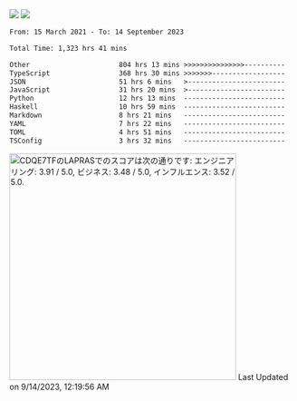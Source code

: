 <div>
  <img src="https://github-readme-stats.vercel.app/api?username=naporin0624&count_private=true&show_icons=true" />
  <img src="https://github-readme-stats.vercel.app/api/top-langs/?username=naporin0624&layout=compact&hide=css" />
  <!--START_SECTION:waka-->

```txt
From: 15 March 2021 - To: 14 September 2023

Total Time: 1,323 hrs 41 mins

Other                      804 hrs 13 mins >>>>>>>>>>>>>>>----------   60.76 %
TypeScript                 368 hrs 30 mins >>>>>>>------------------   27.84 %
JSON                       51 hrs 6 mins   >------------------------   03.86 %
JavaScript                 31 hrs 20 mins  >------------------------   02.37 %
Python                     12 hrs 13 mins  -------------------------   00.92 %
Haskell                    10 hrs 59 mins  -------------------------   00.83 %
Markdown                   8 hrs 21 mins   -------------------------   00.63 %
YAML                       7 hrs 22 mins   -------------------------   00.56 %
TOML                       4 hrs 51 mins   -------------------------   00.37 %
TSConfig                   3 hrs 32 mins   -------------------------   00.27 %
```

<!--END_SECTION:waka-->
  
  <!--START_SECTION:lapras-card-->
<p ><a href="https://lapras.com/public/CDQE7TF" target="_blank" rel="noopener noreferrer"><img alt="CDQE7TFのLAPRASでのスコアは次の通りです: エンジニアリング: 3.91 / 5.0, ビジネス: 3.48 / 5.0, インフルエンス: 3.52 / 5.0." src="https://lapras-card-generator.vercel.app/api/svg?e=3.91&b=3.48&i=3.52&b1=%23232323&b2=%236d6d6d&i1=%23212121&i2=%23818181&l=ja" width="400" ></a>  
Last Updated on 9/14/2023, 12:19:56 AM</p>
<!--END_SECTION:lapras-card-->
</div>

